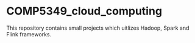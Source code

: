 # COMP5349_cloud_computing
This repository contains small projects which uitlizes Hadoop, Spark and Flink frameworks.

